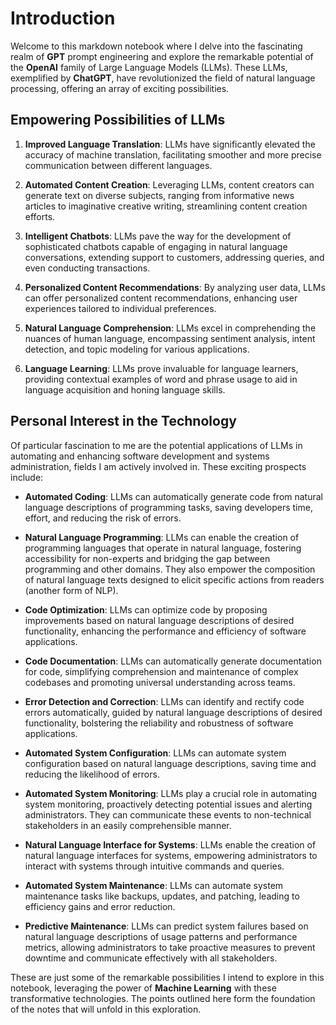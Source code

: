 <!-- toc -->

# Introduction

Welcome to this markdown notebook where I delve into the fascinating realm of **GPT** prompt engineering and explore the remarkable potential of the **OpenAI** family of Large Language Models (LLMs). These LLMs, exemplified by **ChatGPT**, have revolutionized the field of natural language processing, offering an array of exciting possibilities.

## Empowering Possibilities of LLMs

1. **Improved Language Translation**: LLMs have significantly elevated the accuracy of machine translation, facilitating smoother and more precise communication between different languages.

2. **Automated Content Creation**: Leveraging LLMs, content creators can generate text on diverse subjects, ranging from informative news articles to imaginative creative writing, streamlining content creation efforts.

3. **Intelligent Chatbots**: LLMs pave the way for the development of sophisticated chatbots capable of engaging in natural language conversations, extending support to customers, addressing queries, and even conducting transactions.

4. **Personalized Content Recommendations**: By analyzing user data, LLMs can offer personalized content recommendations, enhancing user experiences tailored to individual preferences.

5. **Natural Language Comprehension**: LLMs excel in comprehending the nuances of human language, encompassing sentiment analysis, intent detection, and topic modeling for various applications.

6. **Language Learning**: LLMs prove invaluable for language learners, providing contextual examples of word and phrase usage to aid in language acquisition and honing language skills.

## Personal Interest in the Technology

Of particular fascination to me are the potential applications of LLMs in automating and enhancing software development and systems administration, fields I am actively involved in. These exciting prospects include:

- **Automated Coding**: LLMs can automatically generate code from natural language descriptions of programming tasks, saving developers time, effort, and reducing the risk of errors.

- **Natural Language Programming**: LLMs can enable the creation of programming languages that operate in natural language, fostering accessibility for non-experts and bridging the gap between programming and other domains. They also empower the composition of natural language texts designed to elicit specific actions from readers (another form of NLP).

- **Code Optimization**: LLMs can optimize code by proposing improvements based on natural language descriptions of desired functionality, enhancing the performance and efficiency of software applications.

- **Code Documentation**: LLMs can automatically generate documentation for code, simplifying comprehension and maintenance of complex codebases and promoting universal understanding across teams.

- **Error Detection and Correction**: LLMs can identify and rectify code errors automatically, guided by natural language descriptions of desired functionality, bolstering the reliability and robustness of software applications.

- **Automated System Configuration**: LLMs can automate system configuration based on natural language descriptions, saving time and reducing the likelihood of errors.

- **Automated System Monitoring**: LLMs play a crucial role in automating system monitoring, proactively detecting potential issues and alerting administrators. They can communicate these events to non-technical stakeholders in an easily comprehensible manner.

- **Natural Language Interface for Systems**: LLMs enable the creation of natural language interfaces for systems, empowering administrators to interact with systems through intuitive commands and queries.

- **Automated System Maintenance**: LLMs can automate system maintenance tasks like backups, updates, and patching, leading to efficiency gains and error reduction.

- **Predictive Maintenance**: LLMs can predict system failures based on natural language descriptions of usage patterns and performance metrics, allowing administrators to take proactive measures to prevent downtime and communicate effectively with all stakeholders.

These are just some of the remarkable possibilities I intend to explore in this notebook, leveraging the power of **Machine Learning** with these transformative technologies. The points outlined here form the foundation of the notes that will unfold in this exploration.
